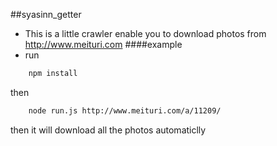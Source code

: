 ##syasinn_getter
* This is a little crawler enable you to download photos from http://www.meituri.com
####example
* run 
```bash
    npm install
```
then
```bash
	node run.js http://www.meituri.com/a/11209/
```
then it will download all the photos automaticlly 
